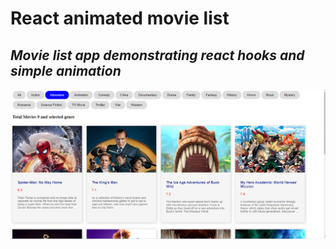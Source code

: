 # React animated movie list

## _Movie list app demonstrating react hooks and simple animation_

![alt text](https://github.com/samned/react-animated-movies-list/blob/master/image.png)

